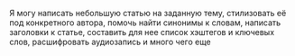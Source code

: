 Я могу написать небольшую статью на заданную тему, стилизовать её под конкретного автора, помочь найти синонимы к словам, написать заголовки к статье, составить для нее список хэштегов и ключевых слов, расшифровать аудиозапись и много чего еще